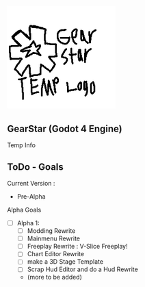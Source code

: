 ![image](https://github.com/HTGM1/GearStar/blob/GearStar-Engine-Dev/Art/GSTemp.png)
---
## GearStar (Godot 4 Engine)
Temp Info

## ToDo - Goals
Current Version :
- Pre-Alpha

Alpha Goals 
- [ ] Alpha 1:
    - [ ] Modding Rewrite 
    - [ ] Mainmenu Rewrite
    - [ ] Freeplay Rewrite : V-Slice Freeplay! 
    - [ ] Chart Editor Rewrite 
    - [ ] make a 3D Stage Template 
    - [ ] Scrap Hud Editor and do a Hud Rewrite 
    - (more to be added)